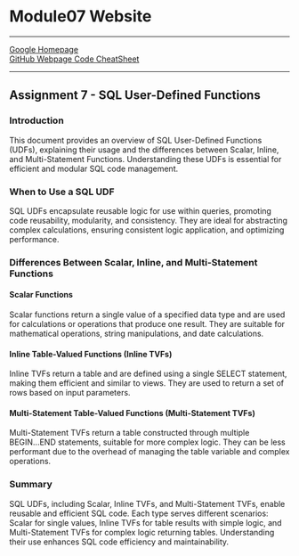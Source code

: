 
# Module07 Website

---
[Google Homepage](https://www.google.com "Google's Homepage")  
[GitHub Webpage Code CheatSheet](https://github.com/adam-p/markdown-here/wiki/Markdown-Cheatsheet)

---

## Assignment 7 - SQL User-Defined Functions

### Introduction

This document provides an overview of SQL User-Defined Functions (UDFs), explaining their
usage and the differences between Scalar, Inline, and Multi-Statement Functions.
Understanding these UDFs is essential for efficient and modular SQL code management.

### When to Use a SQL UDF

SQL UDFs encapsulate reusable logic for use within queries, promoting code reusability,
modularity, and consistency. They are ideal for abstracting complex calculations, ensuring
consistent logic application, and optimizing performance.

### Differences Between Scalar, Inline, and Multi-Statement Functions

#### Scalar Functions

Scalar functions return a single value of a specified data type and are used for calculations or
operations that produce one result. They are suitable for mathematical operations, string
manipulations, and date calculations.

#### Inline Table-Valued Functions (Inline TVFs)

Inline TVFs return a table and are defined using a single SELECT statement, making them
efficient and similar to views. They are used to return a set of rows based on input parameters.

#### Multi-Statement Table-Valued Functions (Multi-Statement TVFs)

Multi-Statement TVFs return a table constructed through multiple BEGIN...END statements,
suitable for more complex logic. They can be less performant due to the overhead of managing
the table variable and complex operations.

### Summary

SQL UDFs, including Scalar, Inline TVFs, and Multi-Statement TVFs, enable reusable and
efficient SQL code. Each type serves different scenarios: Scalar for single values, Inline TVFs
for table results with simple logic, and Multi-Statement TVFs for complex logic returning tables.
Understanding their use enhances SQL code efficiency and maintainability.
